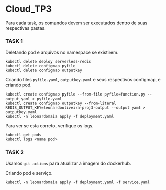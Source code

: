 # Cloud_TP3
Para cada task, os comandos devem ser executados dentro de suas respectivas pastas.
### TASK 1
Deletando pod e arquivos no namespace se existirem.
```
kubectl delete deploy serverless-redis
kubectl delete configmap pyfile
kubectl delete configmap outputkey
```
Criando files `pyfile.yaml`, `outputkey.yaml` e seus respectivos configmap, e criando pod.
```
kubectl create configmap pyfile --from-file pyfile=function.py --output yaml > pyfile.yaml
kubectl create configmap outputkey --from-literal REDIS_OUTPUT_KEY=leonardooliveira-proj3-output --output yaml > outputkey.yaml
kubectl -n leonardomaia apply -f deployment.yaml
```
Para ver se esta correto, verifique os logs.
```
kubectl get pods
kubectl logs <name pod>
```
### TASK 2
Usamos `git actions` para atualizar a imagem do dockerhub.

Criando pod e serviço.
```
kubectl -n leonardomaia apply -f deployment.yaml -f service.yaml
```